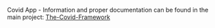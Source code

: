 
Covid App - Information and proper documentation can be found in the main project: [The-Covid-Framework](https://github.com/tomp332/The-Covid-Framework)
